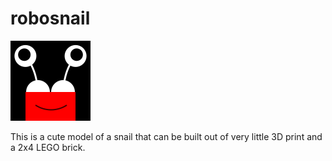 # robosnail

![robosnail](/robosnail.png?raw=true)

This is a cute model of a snail that can be built out of very little 3D print and a 2x4 LEGO brick.
